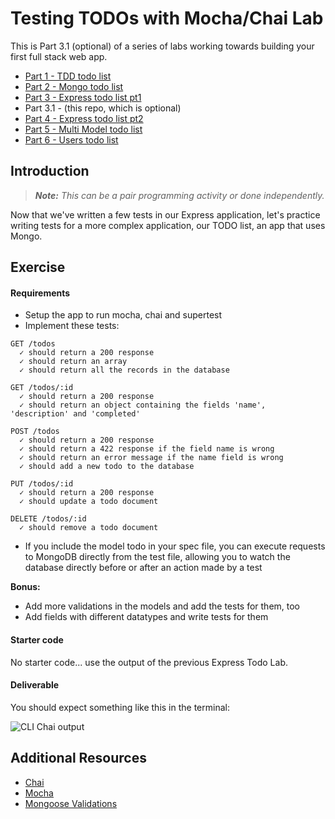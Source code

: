 # Testing TODOs with Mocha/Chai Lab

This is Part 3.1 (optional) of a series of labs working towards building your first full stack web app.

- [Part 1 - TDD todo list](https://github.com/wdi-sg/tdd-todo-list)
- [Part 2 - Mongo todo list](https://github.com/wdi-sg/mongo-todo-list)
- [Part 3 - Express todo list pt1](https://github.com/wdi-sg/express-todo-list-pt1)
- Part 3.1 - (this repo, which is optional)
- [Part 4 - Express todo list pt2](https://github.com/wdi-sg/express-todo-list-pt2)
- [Part 5 - Multi Model todo list](https://github.com/wdi-sg/multi-model-todo-list)
- [Part 6 - Users todo list](https://github.com/wdi-sg/users-todo-list)

## Introduction

> ***Note:*** _This can be a pair programming activity or done independently._

Now that we've written a few tests in our Express application, let's practice writing tests for a more complex application, our TODO list, an app that uses Mongo.

## Exercise

#### Requirements

- Setup the app to run mocha, chai and supertest
- Implement these tests:


```
GET /todos
  ✓ should return a 200 response
  ✓ should return an array
  ✓ should return all the records in the database

GET /todos/:id
  ✓ should return a 200 response
  ✓ should return an object containing the fields 'name', 'description' and 'completed'

POST /todos
  ✓ should return a 200 response
  ✓ should return a 422 response if the field name is wrong
  ✓ should return an error message if the name field is wrong
  ✓ should add a new todo to the database

PUT /todos/:id
  ✓ should return a 200 response
  ✓ should update a todo document

DELETE /todos/:id
  ✓ should remove a todo document
```

* If you include the model todo in your spec file, you can execute requests to MongoDB directly from the test file, allowing you to watch the database directly before or after an action made by a test

**Bonus:**
- Add more validations in the models and add the tests for them, too
- Add fields with different datatypes and write tests for them

#### Starter code

No starter code... use the output of the previous Express Todo Lab.

#### Deliverable


You should expect something like this in the terminal:

![CLI Chai output](http://s23.postimg.org/vt62cg1l7/Screen_Shot_2015_08_12_at_17_13_50.png)


## Additional Resources

- [Chai](http://chaijs.com/)
- [Mocha](https://mochajs.org/)
- [Mongoose Validations](http://mongoosejs.com/docs/validation.html)
